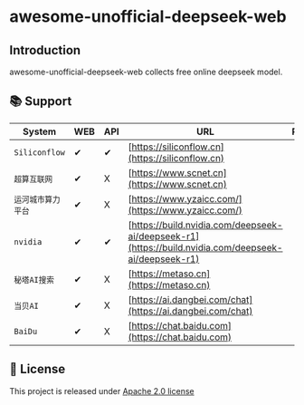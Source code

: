 # awesome-unofficial-deepseek-web


 

## Introduction

awesome-unofficial-deepseek-web collects free online deepseek model.
 
## 📚 Support 
| System                  | WEB| API| URL| Remark|
| ----------------------- | ------------ | ------------ |------------ |------------ |
| `Siliconflow`| ✔  | ✔| [https://siliconflow.cn](https://siliconflow.cn) |  | 
| `超算互联网`| ✔  | X | [https://www.scnet.cn](https://www.scnet.cn) |  | 
| `运河城市算力平台`| ✔  | X | [https://www.yzaicc.com/](https://www.yzaicc.com/) |  |
| `nvidia`| ✔  | ✔ | [https://build.nvidia.com/deepseek-ai/deepseek-r1](https://build.nvidia.com/deepseek-ai/deepseek-r1) |  |
| `秘塔AI搜索`| ✔  | X | [https://metaso.cn](https://metaso.cn) |  |
| `当贝AI`| ✔  | X | [https://ai.dangbei.com/chat](https://ai.dangbei.com/chat) |  |
| `BaiDu`| ✔  | X | [https://chat.baidu.com](https://chat.baidu.com) |  |

<a name="LICENSE"></a>
## 📄 License
This project is released under <a href="LICENSE">Apache 2.0 license</a>


